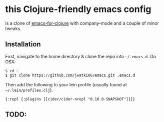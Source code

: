 # this Clojure-friendly emacs config

is a clone of [emacs-for-clojure](https://github.com/flyingmachine/emacs-for-clojure) with company-mode and a couple of minor tweaks.

## Installation

First, navigate to the home directory & clone the repo into `~/.emacs.d`. On OSX:

    $ cd ~
    $ git clone https://github.com/jwatki06/emacs.git .emacs.d


Then add the following to your lein profile (usually found at `~/.lein/profiles.clj`).

	{:repl {:plugins [[cider/cider-nrepl "0.10.0-SNAPSHOT"]]}}

## TODO:
